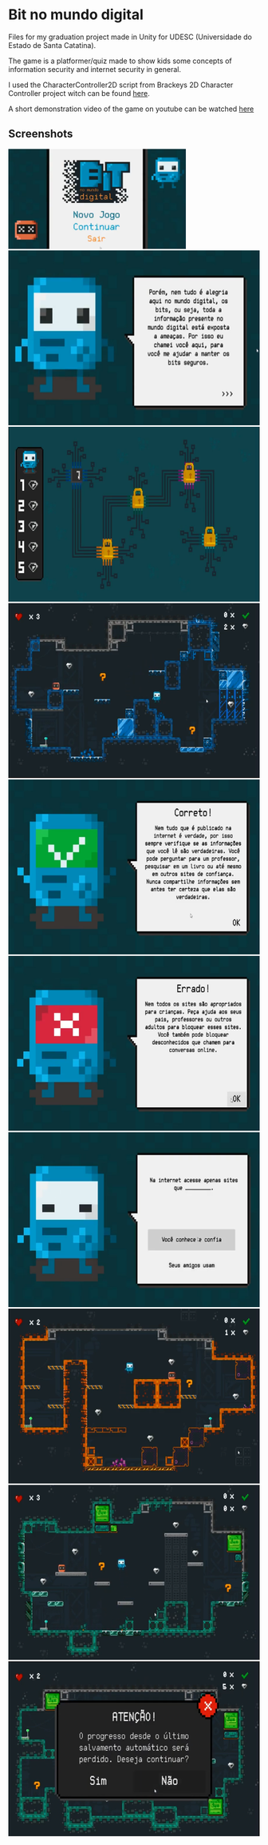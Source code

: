 # Bit no mundo digital
Files for my graduation project made in Unity for UDESC (Universidade do Estado de Santa Catatina).

The game is a platformer/quiz made to show kids some concepts of information security and internet security in general.

I used the CharacterController2D script from Brackeys 2D Character Controller project witch can be found [here](https://github.com/Brackeys/2D-Character-Controller).

A short demonstration video of the game on youtube can be watched [here](https://www.youtube.com/watch?v=rkTbRhIgQ-A)

Screenshots
-------------

<img src="screenshots/1.png" height="200" alt="Screenshot"/> <img src="screenshots/2.png" height="350" alt="Screenshot"/> <img src="screenshots/3.png" height="350" alt="Screenshot"/> <img src="screenshots/4.png" height="350" alt="Screenshot"/> <img src="screenshots/5.png" height="350" alt="Screenshot"/><img src="screenshots/6.png" height="350" alt="Screenshot"/> <img src="screenshots/7.png" height="350" alt="Screenshot"/> <img src="screenshots/8.png" height="350" alt="Screenshot"/> <img src="screenshots/9.png" height="350" alt="Screenshot"/> <img src="screenshots/10.png" height="350" alt="Screenshot"/>
